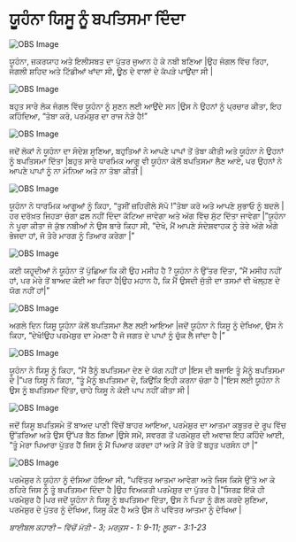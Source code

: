# ਯੂਹੰਨਾ  ਯਿਸੂ ਨੂੰ ਬਪਤਿਸਮਾ ਦਿੰਦਾ

![OBS Image](https://cdn.door43.org/obs/jpg/360px/obs-en-24-01.jpg)

ਯੂਹੰਨਾ, ਜ਼ਕਰਯਾਹ  ਅਤੇ ਇਲੀਸਬਤ  ਦਾ ਪੁੱਤਰ ਜੁਆਨ ਹੋ ਕੇ ਨਬੀ ਬਣਿਆ |ਉਹ ਜੰਗਲ ਵਿੱਚ  ਰਿਹਾ, ਜੰਗਲੀ ਸ਼ਹਿਦ  ਅਤੇ ਟਿੱਡੀਆਂ ਖਾਂਦਾ ਸੀ, ਊਠ ਦੇ ਵਾਲਾਂ  ਦੇ ਕੱਪੜੇ  ਪਾਉਂਦਾ ਸੀ |

![OBS Image](https://cdn.door43.org/obs/jpg/360px/obs-en-24-02.jpg)

ਬਹੁਤ ਸਾਰੇ ਲੋਕ ਜੰਗਲ ਵਿੱਚ ਯੂਹੰਨਾ ਨੂੰ ਸੁਣਨ ਲਈ ਆਉਂਦੇ ਸਨ |ਉਸ ਨੇ ਉਹਨਾਂ ਨੂੰ ਪ੍ਰਚਾਰ ਕੀਤਾ, ਇਹ ਕਹਿੰਦਿਆ, “ਤੋਬਾ ਕਰੋ, ਪਰਮੇਸ਼ੁਰ ਦਾ ਰਾਜ ਨੇੜੇ ਹੈ!”

![OBS Image](https://cdn.door43.org/obs/jpg/360px/obs-en-24-03.jpg)

ਜਦੋਂ ਲੋਕਾਂ ਨੇ ਯੂਹੰਨਾ  ਦਾ ਸੰਦੇਸ਼ ਸੁਣਿਆ, ਬਹੁਤਿਆਂ ਨੇ ਆਪਣੇ ਪਾਪਾਂ ਤੋਂ ਤੋਬਾ  ਕੀਤੀ ਅਤੇ ਯੂਹੰਨਾ  ਨੇ ਉਹਨਾਂ ਨੂੰ ਬਪਤਿਸਮਾ ਦਿੱਤਾ |ਬਹੁਤ ਸਾਰੇ ਧਾਰਮਿਕ ਆਗੂ ਵੀ ਯੂਹੰਨਾ  ਕੋਲੋਂ ਬਪਤਿਸਮਾ ਲੈਣ ਆਏ, ਪਰ ਉਹਨਾਂ ਨੇ ਆਪਣੇ ਪਾਪਾਂ ਨੂੰ ਨਾ ਮੰਨਿਆ ਅਤੇ ਨਾ ਤੋਬਾ  ਕੀਤੀ |

![OBS Image](https://cdn.door43.org/obs/jpg/360px/obs-en-24-04.jpg)

ਯੂਹੰਨਾ  ਨੇ ਧਾਰਮਿਕ ਆਗੂਆਂ ਨੂੰ ਕਿਹਾ, “ਤੁਸੀਂ ਜ਼ਹਿਰੀਲੇ  ਸੱਪੋ !”ਤੋਬਾ  ਕਰੋ ਅਤੇ ਆਪਣੇ ਸੁਭਾਓ ਨੂੰ ਬਦਲੋ |ਹਰ ਦਰੱਖ਼ਤ  ਜਿਹੜਾ ਚੰਗਾ ਫ਼ਲ ਨਹੀਂ ਦਿੰਦਾ ਕੱਟਿਆ ਜਾਵੇਗਾ ਅਤੇ ਅੱਗ ਵਿੱਚ  ਸੁੱਟ ਦਿੱਤਾ ਜਾਵੇਗਾ |”ਯੂਹੰਨਾ  ਨੇ ਪੂਰਾ ਕੀਤਾ ਜੋ ਕੁੱਝ ਨਬੀਆਂ ਨੇ ਉਸ ਬਾਰੇ ਕਿਹਾ ਸੀ, “ਦੇਖੋ, ਮੈਂ ਆਪਣੇ ਸੰਦੇਸ਼ਵਾਹਕ ਨੂੰ ਤੇਰੇ ਅੱਗੇ ਅੱਗੇ ਭੇਜਦਾ ਹਾਂ, ਜੋ ਤੇਰੇ ਮਾਰਗ ਨੂੰ ਤਿਆਰ ਕਰੇਗਾ |”

![OBS Image](https://cdn.door43.org/obs/jpg/360px/obs-en-24-05.jpg)

ਕਈ ਯਹੂਦੀਆਂ ਨੇ ਯੂਹੰਨਾ ਤੋਂ ਪੁੱਛਿਆ ਕਿ ਕੀ ਉਹ ਮਸੀਹ ਹੈ ? ਯੂਹੰਨਾ  ਨੇ ਉੱਤਰ ਦਿੱਤਾ, “ਮੈਂ ਮਸੀਹ ਨਹੀਂ ਹਾਂ, ਪਰ ਮੇਰੇ ਤੋਂ ਬਾਅਦ ਕੋਈ ਆ ਰਿਹਾ ਹੈ|ਉਹ ਮਹਾਨ ਹੈ, ਕਿ ਮੈਂ ਉਸਦੀ ਜੁੱਤੀ ਦਾ ਤਸਮਾਂ ਵੀ ਖੋਲ੍ਹਣ ਦੇ ਯੋਗ ਨਹੀਂ ਹਾਂ|”

![OBS Image](https://cdn.door43.org/obs/jpg/360px/obs-en-24-06.jpg)

ਅਗਲੇ ਦਿਨ ਯਿਸੂ ਯੂਹੰਨਾ  ਕੋਲੋਂ ਬਪਤਿਸਮਾ ਲੈਣ ਲਈ ਆਇਆ |ਜਦੋਂ ਯੂਹੰਨਾ  ਨੇ ਯਿਸੂ ਨੂੰ ਦੇਖਿਆ, ਉਸ ਨੇ ਕਿਹਾ, “ਦੇਖੋ!ਉਹ ਪਰਮੇਸ਼ੁਰ  ਦਾ ਮੇਮਣਾ  ਹੈ ਜੋ ਜਗਤ ਦੇ ਪਾਪਾਂ  ਨੂੰ ਚੁੱਕ ਲੈ ਜਾਂਦਾ ਹੈ |”

![OBS Image](https://cdn.door43.org/obs/jpg/360px/obs-en-24-07.jpg)

ਯੂਹੰਨਾ  ਨੇ ਯਿਸੂ ਨੂੰ ਕਿਹਾ, “ਮੈਂ ਤੈਨੂੰ  ਬਪਤਿਸਮਾ ਦੇਣ ਦੇ ਯੋਗ ਨਹੀਂ ਹਾਂ |ਇਸ ਦੀ ਬਜਾਇ  ਤੂੰ ਮੈਨੂੰ ਬਪਤਿਸਮਾ ਦੇ |”ਪਰ ਯਿਸੂ ਨੇ ਕਿਹਾ, “ਤੂੰ ਮੈਨੂੰ ਬਪਤਿਸਮਾ ਦੇ, ਕਿਉਂਕਿ ਇਹੀ ਕਰਨਾ ਚੰਗਾ ਹੈ |”ਇਸ ਲਈ ਯੂਹੰਨਾ  ਨੇ ਉਸ ਨੂੰ ਬਪਤਿਸਮਾ ਦਿੱਤਾ, ਚਾਹੇ ਯਿਸੂ ਨੇ ਕੋਈ ਪਾਪ ਨਹੀਂ ਕੀਤਾ ਸੀ |

![OBS Image](https://cdn.door43.org/obs/jpg/360px/obs-en-24-08.jpg)

ਜਦੋਂ ਯਿਸੂ ਬਪਤਿਸਮੇ ਤੋਂ ਬਾਅਦ ਪਾਣੀ ਵਿੱਚੋਂ  ਬਾਹਰ ਆਇਆ, ਪਰਮੇਸ਼ੁਰ ਦਾ ਆਤਮਾ ਕਬੂਤਰ ਦੇ ਰੂਪ ਵਿੱਚ  ਉੱਤਰਿਆ ਅਤੇ ਉਸ ਉੱਪਰ ਬੈਠ ਗਿਆ |ਉਸੇ ਸਮੇਂ, ਸਵਰਗ ਤੋਂ ਪਰਮੇਸ਼ੁਰ ਦੀ ਅਵਾਜ਼ ਇਹ ਕਹਿੰਦੇ ਆਈ, “ਤੂੰ ਮੇਰਾ ਪਿਆਰਾ ਪੁੱਤਰ ਹੈਂ ਜਿਸ ਨੂੰ ਮੈਂ  ਪਿਆਰ ਕਰਦਾ ਹਾਂ ਅਤੇ ਮੈਂ ਤੇਰੇ ਤੋਂ ਬਹੁਤ ਪਰਸੰਨ  ਹਾਂ |”

![OBS Image](https://cdn.door43.org/obs/jpg/360px/obs-en-24-09.jpg)

ਪਰਮੇਸ਼ੁਰ  ਨੇ ਯੂਹੰਨਾ  ਨੂੰ ਦੱਸਿਆ ਹੋਇਆ ਸੀ, “ਪਵਿੱਤਰ ਆਤਮਾ ਆਵੇਗਾ ਅਤੇ ਜਿਸ ਕਿਸੇ ਉੱਤੇ ਆ ਕੇ ਠਹਿਰੇ ਜਿਸ ਨੂੰ ਤੂੰ ਬਪਤਿਸਮਾ ਦਿੰਦਾ ਹੈ |ਉਹ ਵਿਅਕਤੀ ਪਰਮੇਸ਼ੁਰ  ਦਾ ਪੁੱਤਰ ਹੈ |”ਸਿਰਫ਼  ਇੱਕੋ ਹੀ ਪਰਮੇਸ਼ੁਰ  ਹੈ |ਪਰ ਜਦੋਂ ਯੂਹੰਨਾ  ਨੇ ਯਿਸੂ ਨੂੰ ਬਪਤਿਸਮਾ ਦਿੱਤਾ, ਉਸ ਨੇ ਪਿਤਾ ਨੂੰ ਗੱਲ ਕਰਦੇ ਸੁਣਿਆ, ਪਰਮੇਸ਼ੁਰ  ਦੇ ਪੁੱਤਰ ਨੂੰ ਦੇਖਿਆ, ਯਿਸੂ ਕੌਣ ਹੈ ਅਤੇ ਉਸ ਨੇ ਪਵਿੱਤਰ ਆਤਮਾ ਨੂੰ ਦੇਖਿਆ |

_ਬਾਈਬਲ ਕਹਾਣੀ – ਵਿੱਚੋਂ  ਮੱਤੀ - 3;  ਮਰਕੁਸ - 1: 9-11;  ਲੂਕਾ - 3:1-23_